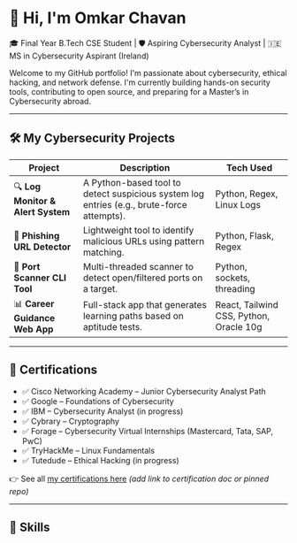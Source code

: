 # 👋 Hi, I'm Omkar Chavan

🎓 Final Year B.Tech CSE Student | 🛡️ Aspiring Cybersecurity Analyst | 🇮🇪 MS in Cybersecurity Aspirant (Ireland)

Welcome to my GitHub portfolio! I'm passionate about cybersecurity, ethical hacking, and network defense. I'm currently building hands-on security tools, contributing to open source, and preparing for a Master’s in Cybersecurity abroad.

---

## 🛠️ My Cybersecurity Projects

| Project | Description | Tech Used |
|--------|-------------|-----------|
| 🔍 **Log Monitor & Alert System** | A Python-based tool to detect suspicious system log entries (e.g., brute-force attempts). | Python, Regex, Linux Logs |
| 🎯 **Phishing URL Detector** | Lightweight tool to identify malicious URLs using pattern matching. | Python, Flask, Regex |
| 🔎 **Port Scanner CLI Tool** | Multi-threaded scanner to detect open/filtered ports on a target. | Python, sockets, threading |
| 📊 **Career Guidance Web App** | Full-stack app that generates learning paths based on aptitude tests. | React, Tailwind CSS, Python, Oracle 10g |

---

## 📄 Certifications

- ✅ Cisco Networking Academy – Junior Cybersecurity Analyst Path  
- ✅ Google – Foundations of Cybersecurity  
- ✅ IBM – Cybersecurity Analyst (in progress)  
- ✅ Cybrary – Cryptography  
- ✅ Forage – Cybersecurity Virtual Internships (Mastercard, Tata, SAP, PwC)  
- ✅ TryHackMe – Linux Fundamentals  
- ✅ Tutedude – Ethical Hacking (in progress)

👉 See all [my certifications here](#) *(add link to certification doc or pinned repo)*

---

## 🧠 Skills

